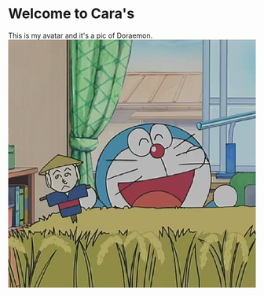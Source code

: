 # Welcome to Cara's  
  
This is my avatar and it's a pic of Doraemon.  
![me-Cara](assets/me-Cara.jpg)